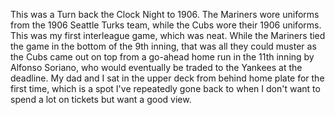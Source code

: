This was a Turn back the Clock Night to 1906. The Mariners wore
uniforms from the 1906 Seattle Turks team, while the Cubs wore their
1906 uniforms. This was my first interleague game, which was neat.
While the Mariners tied the game in the bottom of the 9th inning, that
was all they could muster as the Cubs came out on top from a go-ahead
home run in the 11th inning by Alfonso Soriano, who would eventually
be traded to the Yankees at the deadline. My dad and I sat in the
upper deck from behind home plate for the first time, which is a spot
I've repeatedly gone back to when I don't want to spend a lot on
tickets but want a good view.
